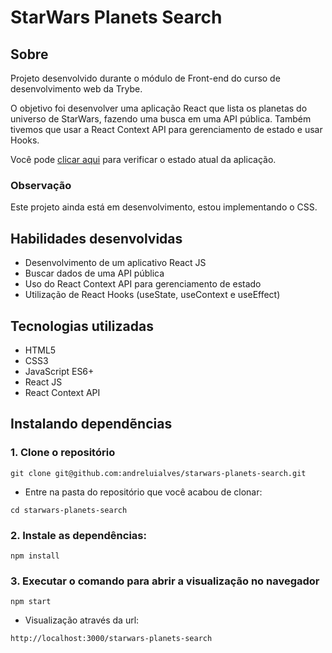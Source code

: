 # StarWars Planets Search
## Sobre
Projeto desenvolvido durante o módulo de Front-end do curso de desenvolvimento web da Trybe.

O objetivo foi desenvolver uma aplicação React que lista os planetas do universo de StarWars, fazendo uma busca em uma API pública. Também tivemos que usar a React Context API para gerenciamento de estado e usar Hooks.

Você pode <a href="https://andreluialves.github.io/starwars-planets-search">clicar aqui</a> para verificar o estado atual da aplicação.

### Observação
Este projeto ainda está em desenvolvimento, estou implementando o CSS.

## Habilidades desenvolvidas
* Desenvolvimento de um aplicativo React JS
* Buscar dados de uma API pública
* Uso do React Context API para gerenciamento de estado
* Utilização de React Hooks (useState, useContext e useEffect)

## Tecnologias utilizadas
* HTML5
* CSS3
* JavaScript ES6+
* React JS
* React Context API

## Instalando dependẽncias

### 1. Clone o repositório
```
git clone git@github.com:andreluialves/starwars-planets-search.git
```

  * Entre na pasta do repositório que você acabou de clonar:
```
cd starwars-planets-search
```

### 2. Instale as dependências:
```
npm install
```

### 3. Executar o comando para abrir a visualização no navegador
```
npm start
```
   * Visualização através da url:
```
http://localhost:3000/starwars-planets-search
```